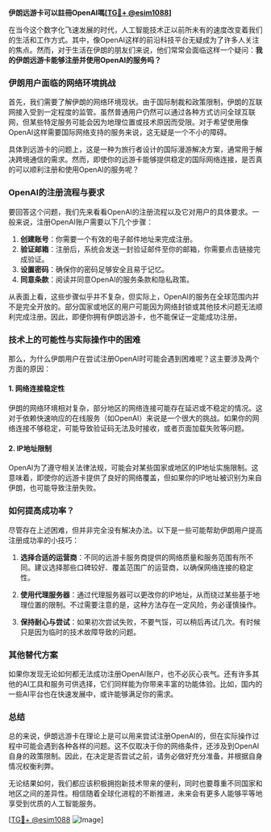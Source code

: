 **伊朗远游卡可以註冊OpenAI嗎[[TG💪+ @esim1088](https://t.me/s/esim1088)]**

在当今这个数字化飞速发展的时代，人工智能技术正以前所未有的速度改变着我们的生活和工作方式。其中，像OpenAI这样的前沿科技平台无疑成为了许多人关注的焦点。然而，对于生活在伊朗的朋友们来说，他们常常会面临这样一个疑问：**我的伊朗远游卡能够注册并使用OpenAI的服务吗？**

### **伊朗用户面临的网络环境挑战**

首先，我们需要了解伊朗的网络环境现状。由于国际制裁和政策限制，伊朗的互联网接入受到一定程度的监管。虽然普通用户仍然可以通过各种方式访问全球互联网，但某些特定服务可能会因为地理位置或技术原因而受限。对于希望使用像OpenAI这样需要国际网络支持的服务来说，这无疑是一个不小的障碍。

具体到远游卡的问题上，这是一种为旅行者设计的国际漫游解决方案，通常用于解决跨境通信的需求。然而，即使你的远游卡能够提供稳定的国际网络连接，是否真的可以顺利注册和使用OpenAI的服务呢？

### **OpenAI的注册流程与要求**

要回答这个问题，我们先来看看OpenAI的注册流程以及它对用户的具体要求。一般来说，注册OpenAI账户需要以下几个步骤：

1. **创建账号**：你需要一个有效的电子邮件地址来完成注册。
2. **验证邮箱**：注册后，系统会发送一封验证邮件至你的邮箱，你需要点击链接完成验证。
3. **设置密码**：确保你的密码足够安全且易于记忆。
4. **同意条款**：阅读并同意OpenAI的服务条款和隐私政策。

从表面上看，这些步骤似乎并不复杂，但实际上，OpenAI的服务在全球范围内并不是完全开放的。部分国家或地区的用户可能因为网络封锁或其他技术问题无法顺利完成注册。因此，即便你拥有伊朗远游卡，也不能保证一定能成功注册。

### **技术上的可能性与实际操作中的困难**

那么，为什么伊朗用户在尝试注册OpenAI时可能会遇到困难呢？这主要涉及两个方面的原因：

#### **1. 网络连接稳定性**
伊朗的网络环境相对复杂，部分地区的网络连接可能存在延迟或不稳定的情况。这对于依赖快速响应的在线服务（如OpenAI）来说是一个很大的挑战。如果你的网络连接不够稳定，可能导致验证码无法及时接收，或者页面加载失败等问题。

#### **2. IP地址限制**
OpenAI为了遵守相关法律法规，可能会对某些国家或地区的IP地址实施限制。这意味着，即使你的远游卡提供了良好的网络覆盖，但如果你的IP地址被识别为来自伊朗，也可能导致注册失败。

### **如何提高成功率？**

尽管存在上述困难，但并非完全没有解决办法。以下是一些可能帮助伊朗用户提高注册成功率的小技巧：

1. **选择合适的运营商**：不同的远游卡服务商提供的网络质量和服务范围有所不同。建议选择那些口碑较好、覆盖范围广的运营商，以确保网络连接的稳定性。

2. **使用代理服务器**：通过代理服务器可以更改你的IP地址，从而绕过某些基于地理位置的限制。不过需要注意的是，这种方法存在一定风险，务必谨慎操作。

3. **保持耐心与尝试**：如果初次尝试失败，不要气馁，可以稍后再试几次。有时候只是因为临时的技术故障导致的问题。

### **其他替代方案**

如果你发现无论如何都无法成功注册OpenAI账户，也不必灰心丧气。还有许多其他的AI工具和服务可供选择，它们同样能为你带来丰富的功能体验。比如，国内的一些AI平台也在快速发展中，或许能够满足你的需求。

### **总结**

总的来说，伊朗远游卡在理论上是可以用来尝试注册OpenAI的，但在实际操作过程中可能会遇到各种各样的问题。这不仅取决于你的网络条件，还涉及到OpenAI自身的政策限制。因此，在决定是否尝试之前，请务必做好充分准备，并根据自身情况权衡利弊。

无论结果如何，我们都应该积极拥抱新技术带来的便利，同时也要尊重不同国家和地区之间的差异性。相信随着全球化进程的不断推进，未来会有更多人能够平等地享受到优质的人工智能服务。

[[TG💪+ @esim1088](https://t.me/s/esim1088) ![Image](https://i.postimg.cc/4NQfJmqS/Snipaste-2025-05-13-00-14-12.png)]